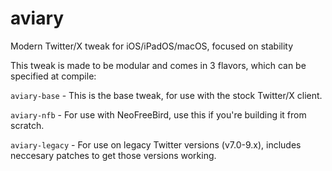 # aviary
Modern Twitter/X tweak for iOS/iPadOS/macOS, focused on stability

This tweak is made to be modular and comes in 3 flavors, which can be specified at compile:

`aviary-base` - This is the base tweak, for use with the stock Twitter/X client.

`aviary-nfb` - For use with NeoFreeBird, use this if you're building it from scratch.

`aviary-legacy` - For use on legacy Twitter versions (v7.0-9.x), includes neccesary patches to get those versions working.
